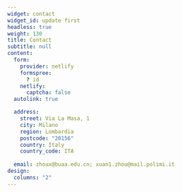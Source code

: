 ```yaml
---
widget: contact
widget_id: update first
headless: true
weight: 130
title: Contact
subtitle: null
content:
  form:
    provider: netlify
    formspree:
      ? id
    netlify:
      captcha: false
  autolink: true

  address:
    street: Via La Masa, 1
    city: Milano
    region: Lombardia
    postcode: "20156"
    country: Italy
    country_code: ITA
    
  email: zhoux@buaa.edu.cn; xuan1.zhou@mail.polimi.it
design:
  columns: "2"
---
```

